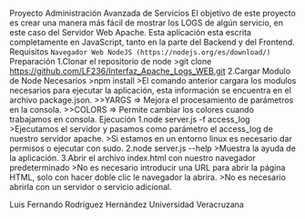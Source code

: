 Proyecto Administración Avanzada de Servicios
El objetivo de este proyecto es crear una manera más fácil de mostrar los LOGS de algún servicio, en este caso del Servidor Web Apache.
Esta aplicación esta escrita completamente en JavaScript, tanto en la parte del Backend y del Frontend.
Requisitos
    ```
	Navegador Web
	NodeJS (https://nodejs.org/es/download/)
    ```
Preparación
	1.Clonar el repositorio de node
		>git clone https://github.com/LF236/Interfaz_Apache_Logs_WEB.git
    2.Cargar Modulo de Node Necesarios
        >npm install 
        >El comando anterior cargara los modulos necesarios para ejecutar la aplicación, esta información se encuentra en el archivo package.json.
            >>YARGS => Mejora el procesamiento de parámetros en la consola.
            >>COLORS => Permite cambiar los colores cuando trabajamos en consola.
Ejecución
    1.node server.js -f access_log
        >Ejecutamos el servidor y pasamos como parámetro el access_log de nuestro servidor apache.
        >Si estamos en un entorno linux es necesario dar permisos o ejecutar con sudo.
    2.node server.js --help
        >Muestra la ayuda de la aplicación.
    3.Abrir el archivo index.html con nuestro navegador predeterminado
        >No es necesario introducir una URL para abrir la página HTML, solo con hacer doble clic le navegador la abrira.
        >No es necesario abrirla con un servidor o servicio adicional.



Luis Fernando Rodríguez Hernández
Universidad Veracruzana


